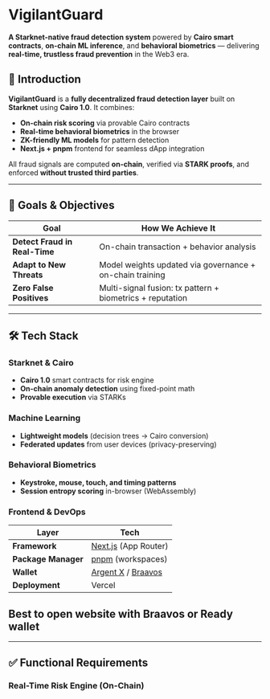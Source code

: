 # VigilantGuard

**A Starknet-native fraud detection system** powered by **Cairo smart contracts**, **on-chain ML inference**, and **behavioral biometrics** — delivering **real-time, trustless fraud prevention** in the Web3 era.


## 🚀 Introduction

**VigilantGuard** is a **fully decentralized fraud detection layer** built on **Starknet** using **Cairo 1.0**. It combines:

- **On-chain risk scoring** via provable Cairo contracts
- **Real-time behavioral biometrics** in the browser
- **ZK-friendly ML models** for pattern detection
- **Next.js + pnpm** frontend for seamless dApp integration

All fraud signals are computed **on-chain**, verified via **STARK proofs**, and enforced **without trusted third parties**.

---

## 🎯 Goals & Objectives

| Goal                        | How We Achieve It |
|---------------------------|-------------------|
| **Detect Fraud in Real-Time** | On-chain transaction + behavior analysis |
| **Adapt to New Threats**     | Model weights updated via governance + on-chain training |
| **Zero False Positives**     | Multi-signal fusion: tx pattern + biometrics + reputation |

---

## 🛠 Tech Stack

### Starknet & Cairo
- **Cairo 1.0** smart contracts for risk engine
- **On-chain anomaly detection** using fixed-point math
- **Provable execution** via STARKs

### Machine Learning
- **Lightweight models** (decision trees → Cairo conversion)
- **Federated updates** from user devices (privacy-preserving)

### Behavioral Biometrics
- **Keystroke, mouse, touch, and timing patterns**
- **Session entropy scoring** in-browser (WebAssembly)

### Frontend & DevOps
| Layer       | Tech |
|------------|------|
| **Framework** | [Next.js](https://nextjs.org) (App Router) |
| **Package Manager** | [pnpm](https://pnpm.io) (workspaces) |
| **Wallet** | [Argent X](https://www.argent.xyz) / [Braavos](https://braavos.app) |
| **Deployment** | Vercel | (https://vigilantguard.vercel.app/) 

## Best to open website with Braavos or Ready wallet

---

## ✅ Functional Requirements

### Real-Time Risk Engine (On-Chain)
```cairo
